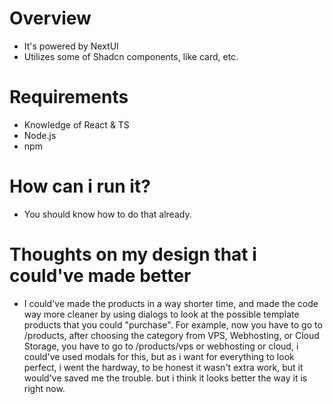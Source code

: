 # Overview

- It's powered by NextUI
- Utilizes some of Shadcn components, like card, etc.

# Requirements

- Knowledge of React & TS
- Node.js
- npm

# How can i run it?

- You should know how to do that already.

# Thoughts on my design that i could've made better

- I could've made the products in a way shorter time, and made the code way more cleaner by using dialogs to look at the possible template products that you could "purchase". For example, now you have to go to /products, after choosing the category from VPS, Webhosting, or Cloud Storage, you have to go to /products/vps or webhosting or cloud, i could've used modals for this, but as i want for everything to look perfect, i went the hardway, to be honest it wasn't extra work, but it would've saved me the trouble. but i think it looks better the way it is right now.
